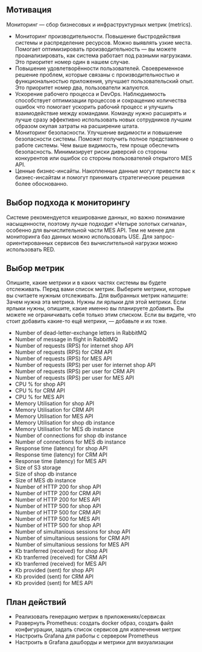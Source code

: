## Мотивация
Мониторинг — сбор бизнесовых и инфраструктурных метрик (metrics).
- Мониторинг производительности. Повышение быстродействия системы и распределение ресурсов. Можно выявлять узкие места. Помогает оптимизировать производительность — вы можете проанализировать, как система работает под разными нагрузками. Это приоритет номер один в нашем случае.
- Повышение удовлетворённости пользователей. Своевременное решение проблем, которые связаны с производительностью и функциональностью приложения, улучшает пользовательский опыт. Это приоритет номер два, пользователи жалуются.
- Ускорение рабочего процесса и DevOps. Наблюдаемость способствует оптимизации процессов и сокращению количества ошибок что помогает ускорить рабочий процесс и улучшить взаимодействие между командами. Команду нужно расширять и лучше сразу эффективно использовать новых сотрудников лучшим образом окупая затраты на расширение штата.
- Мониторинг безопасности. Улучшение видимости и повышение безопасности системы. Поможет получить полное представление о работе системы. Чем выше видимость, тем проще обеспечить безопасность. Минимизирует риски диверсий со стороны конкурентов или ошибок со стороны пользователей открытого MES API.
- Ценные бизнес-инсайты. Накопленные данные могут привести вас к бизнес-инсайтам и помогут принимать стратегические решения более обоснованно.


## Выбор подхода к мониторингу
Системе рекомендуется кеширование данных, но важно понимание насыщенности, поэтому лучше подходит «Четыре золотых сигнала», особенно для вычислительной части MES API.
Тем не менее для мониторинга баз данных можно использовать USE. Для запрос-ориентированных сервисов без вычислительной нагрузки можно использовать RED. 

## Выбор метрик
Опишите, какие метрики и в каких частях системы вы будете отслеживать. Перед вами список метрик. Выберите метрики, которые вы считаете нужным отслеживать. Для выбранных метрик напишите:
Зачем нужна эта метрика.
Нужны ли ярлыки для этой метрики. Если ярлыки нужны, опишите, какие именно вы планируете добавить.
Вы можете не ограничивать себя только этим списком. Если вы видите, что стоит добавить какие-то ещё метрики, — добавьте и их тоже.

- Number of dead-letter-exchange letters in RabbitMQ
- Number of message in flight in RabbitMQ
- Number of requests (RPS) for internet shop API
- Number of requests (RPS) for CRM API
- Number of requests (RPS) for MES API
- Number of requests (RPS) per user for internet shop API
- Number of requests (RPS) per user for CRM API
- Number of requests (RPS) per user for MES API
- CPU % for shop API
- CPU % for CRM API
- CPU % for MES API
- Memory Utilisation for shop API
- Memory Utilisation for CRM API
- Memory Utilisation for MES API
- Memory Utilisation for shop db instance
- Memory Utilisation for MES db instance
- Number of connections for shop db instance
- Number of connections for MES db instance
- Response time (latency) for shop API
- Response time (latency) for CRM API
- Response time (latency) for MES API
- Size of S3 storage
- Size of shop db instance
- Size of MES db instance
- Number of HTTP 200 for shop API
- Number of HTTP 200 for CRM API
- Number of HTTP 200 for MES API
- Number of HTTP 500 for shop API
- Number of HTTP 500 for CRM API
- Number of HTTP 500 for MES API
- Number of HTTP 500 for shop API
- Number of simultanious sessions for shop API
- Number of simultanious sessions for CRM API
- Number of simultanious sessions for MES API
- Kb tranferred (received) for shop API
- Kb tranferred (received) for CRM API
- Kb tranferred (received) for MES API
- Kb provided (sent) for shop API
- Kb provided (sent) for CRM API
- Kb provided (sent) for MES API

## План действий
- Реализовать генерацию метрик в приложениях/сервисах
- Развернуть Prometheus: создать docker образ, создать файл конфигурации, задать список сервисов для извлечения метрик
- Настроить Grafana для работы с сервером Prometheus
- Настроить в Grafana дашборды и метрики для визуализации

